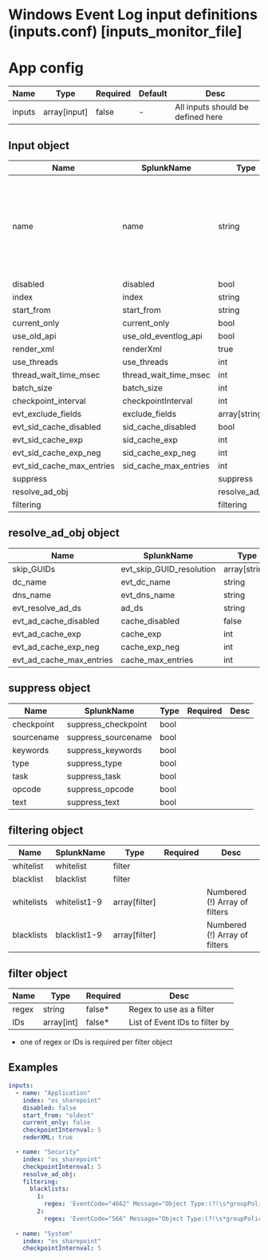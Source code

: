 # Windows Event Log input definitions (inputs.conf) [inputs_monitor_file]

# App config

| Name                           |     Type     | Required | Default |               Desc                |
|--------------------------------|--------------|----------|---------|-----------------------------------|
| inputs                         | array[input] | false    | -       | All inputs should be defined here |

## Input object

| Name                      | SplunkName            | Type           | Required | Default  | Desc                                           |
|---------------------------|-----------------------|----------------|----------|----------|------------------------------------------------|
| name                      | name                  | string         | true     | -        | The Event Log that is to be read by this input |
| disabled                  | disabled              | bool           |          | false    |                                                |
| index                     | index                 | string         |          | -        |                                                |
| start_from                | start_from            | string         |          | "oldest" |                                                |
| current_only              | current_only          | bool           |          | false    |                                                |
| use_old_api               | use_old_eventlog_api  | bool           |          | false    |                                                |
| render_xml                | renderXml             | true           |          | true     |                                                |
| use_threads               | use_threads           | int            |          |          |                                                |
| thread_wait_time_msec     | thread_wait_time_msec | int            |          |          |                                                |
| batch_size                | batch_size            | int            |          |          |                                                |
| checkpoint_interval       | checkpointInterval    | int            |          |          |                                                |
| evt_exclude_fields        | exclude_fields        | array[string]  |          |          |                                                |
| evt_sid_cache_disabled    | sid_cache_disabled    | bool           |          |          |                                                |
| evt_sid_cache_exp         | sid_cache_exp         | int            |          |          |                                                |
| evt_sid_cache_exp_neg     | sid_cache_exp_neg     | int            |          |          |                                                |
| evt_sid_cache_max_entries | sid_cache_max_entries | int            |          |          |                                                |
| suppress                  |                       | suppress       |          |          |                                                |
| resolve_ad_obj            |                       | resolve_ad_obj |          |          |                                                |
| filtering                 |                       | filtering      |          |          |                                                |

## resolve_ad_obj object
| Name                     | SplunkName               | Type          | Required | Desc |
|--------------------------|--------------------------|---------------|----------|------|
| skip_GUIDs               | evt_skip_GUID_resolution | array[string] |          |      |
| dc_name                  | evt_dc_name              | string        |          |      |
| dns_name                 | evt_dns_name             | string        |          |      |
| evt_resolve_ad_ds        | ad_ds                    | string        |          |      |
| evt_ad_cache_disabled    | cache_disabled           | false         |          |      |
| evt_ad_cache_exp         | cache_exp                | int           |          |      |
| evt_ad_cache_exp_neg     | cache_exp_neg            | int           |          |      |
| evt_ad_cache_max_entries | cache_max_entries        | int           |          |      |

## suppress object
| Name       | SplunkName          | Type | Required | Desc |
|------------|---------------------|------|----------|------|
| checkpoint | suppress_checkpoint | bool |          |      |
| sourcename | suppress_sourcename | bool |          |      |
| keywords   | suppress_keywords   | bool |          |      |
| type       | suppress_type       | bool |          |      |
| task       | suppress_task       | bool |          |      |
| opcode     | suppress_opcode     | bool |          |      |
| text       | suppress_text       | bool |          |      |

## filtering object
| Name       | SplunkName   | Type          | Required | Desc                          |
|------------|--------------|---------------|----------|-------------------------------|
| whitelist  | whitelist    | filter        |          |                               |
| blacklist  | blacklist    | filter        |          |                               |
| whitelists | whitelist1-9 | array[filter] |          | Numbered (!) Array of filters |
| blacklists | blacklist1-9 | array[filter] |          | Numbered (!) Array of filters |

## filter object
| Name  | Type       | Required | Desc                           |
|-------|------------|----------|--------------------------------|
| regex | string     | false*   | Regex to use as a filter       |
| IDs   | array[int] | false*   | List of Event IDs to filter by |

* one of regex or IDs is required per filter object

## Examples
```yml
inputs:
  - name: "Application"
    index: "os_sharepoint"
    disabled: false
    start_from: "oldest"
    current_only: false
    checkpointInternval: 5
    rederXML: true

  - name: "Security"
    index: "os_sharepoint"
    checkpointInternval: 5
    resolve_ad_obj:
    filtering:
      blacklists:
        1:
          regex: 'EventCode="4662" Message="Object Type:(?!\s*groupPolicyContainer)"'
        2:
          regex: 'EventCode="566" Message="Object Type:(?!\s*groupPolicyContainer)"'
	
  - name: "System"
    index: "os_sharepoint"
    checkpointInternval: 5
```